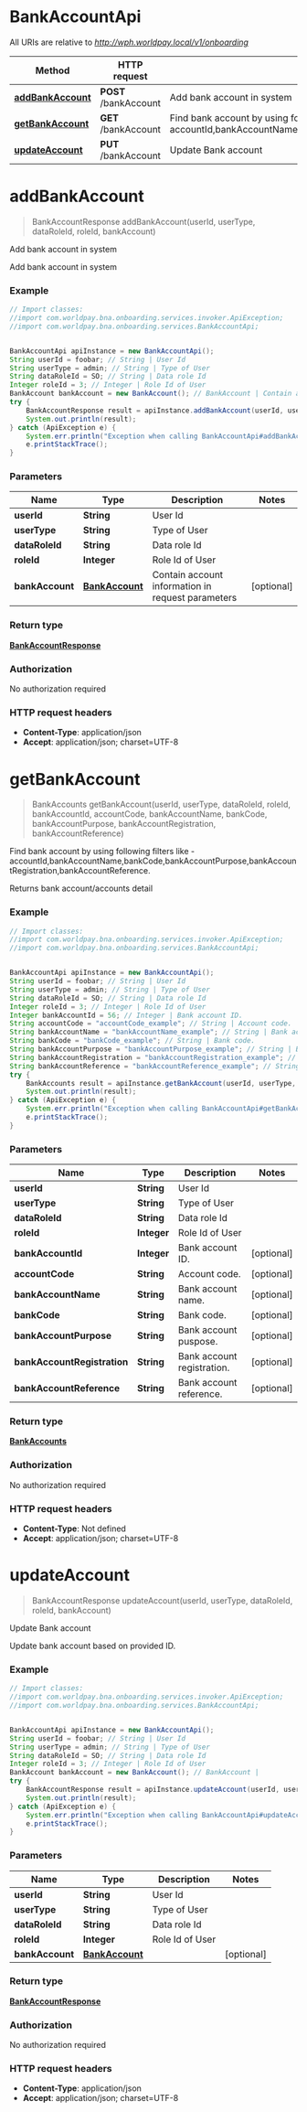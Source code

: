 # BankAccountApi

All URIs are relative to *http://wph.worldpay.local/v1/onboarding*

Method | HTTP request | Description
------------- | ------------- | -------------
[**addBankAccount**](BankAccountApi.md#addBankAccount) | **POST** /bankAccount | Add bank account in system
[**getBankAccount**](BankAccountApi.md#getBankAccount) | **GET** /bankAccount | Find bank account by using following filters like - accountId,bankAccountName,bankCode,bankAccountPurpose,bankAccountRegistration,bankAccountReference.
[**updateAccount**](BankAccountApi.md#updateAccount) | **PUT** /bankAccount | Update Bank account


<a name="addBankAccount"></a>
# **addBankAccount**
> BankAccountResponse addBankAccount(userId, userType, dataRoleId, roleId, bankAccount)

Add bank account in system

Add bank account in system

### Example
```java
// Import classes:
//import com.worldpay.bna.onboarding.services.invoker.ApiException;
//import com.worldpay.bna.onboarding.services.BankAccountApi;


BankAccountApi apiInstance = new BankAccountApi();
String userId = foobar; // String | User Id
String userType = admin; // String | Type of User
String dataRoleId = SO; // String | Data role Id
Integer roleId = 3; // Integer | Role Id of User
BankAccount bankAccount = new BankAccount(); // BankAccount | Contain account information in request parameters
try {
    BankAccountResponse result = apiInstance.addBankAccount(userId, userType, dataRoleId, roleId, bankAccount);
    System.out.println(result);
} catch (ApiException e) {
    System.err.println("Exception when calling BankAccountApi#addBankAccount");
    e.printStackTrace();
}
```

### Parameters

Name | Type | Description  | Notes
------------- | ------------- | ------------- | -------------
 **userId** | **String**| User Id |
 **userType** | **String**| Type of User |
 **dataRoleId** | **String**| Data role Id |
 **roleId** | **Integer**| Role Id of User |
 **bankAccount** | [**BankAccount**](BankAccount.md)| Contain account information in request parameters | [optional]

### Return type

[**BankAccountResponse**](BankAccountResponse.md)

### Authorization

No authorization required

### HTTP request headers

 - **Content-Type**: application/json
 - **Accept**: application/json; charset=UTF-8

<a name="getBankAccount"></a>
# **getBankAccount**
> BankAccounts getBankAccount(userId, userType, dataRoleId, roleId, bankAccountId, accountCode, bankAccountName, bankCode, bankAccountPurpose, bankAccountRegistration, bankAccountReference)

Find bank account by using following filters like - accountId,bankAccountName,bankCode,bankAccountPurpose,bankAccountRegistration,bankAccountReference.

Returns bank account/accounts detail

### Example
```java
// Import classes:
//import com.worldpay.bna.onboarding.services.invoker.ApiException;
//import com.worldpay.bna.onboarding.services.BankAccountApi;


BankAccountApi apiInstance = new BankAccountApi();
String userId = foobar; // String | User Id
String userType = admin; // String | Type of User
String dataRoleId = SO; // String | Data role Id
Integer roleId = 3; // Integer | Role Id of User
Integer bankAccountId = 56; // Integer | Bank account ID.
String accountCode = "accountCode_example"; // String | Account code.
String bankAccountName = "bankAccountName_example"; // String | Bank account name.
String bankCode = "bankCode_example"; // String | Bank code.
String bankAccountPurpose = "bankAccountPurpose_example"; // String | Bank account puspose.
String bankAccountRegistration = "bankAccountRegistration_example"; // String | Bank account registration.
String bankAccountReference = "bankAccountReference_example"; // String | Bank account reference.
try {
    BankAccounts result = apiInstance.getBankAccount(userId, userType, dataRoleId, roleId, bankAccountId, accountCode, bankAccountName, bankCode, bankAccountPurpose, bankAccountRegistration, bankAccountReference);
    System.out.println(result);
} catch (ApiException e) {
    System.err.println("Exception when calling BankAccountApi#getBankAccount");
    e.printStackTrace();
}
```

### Parameters

Name | Type | Description  | Notes
------------- | ------------- | ------------- | -------------
 **userId** | **String**| User Id |
 **userType** | **String**| Type of User |
 **dataRoleId** | **String**| Data role Id |
 **roleId** | **Integer**| Role Id of User |
 **bankAccountId** | **Integer**| Bank account ID. | [optional]
 **accountCode** | **String**| Account code. | [optional]
 **bankAccountName** | **String**| Bank account name. | [optional]
 **bankCode** | **String**| Bank code. | [optional]
 **bankAccountPurpose** | **String**| Bank account puspose. | [optional]
 **bankAccountRegistration** | **String**| Bank account registration. | [optional]
 **bankAccountReference** | **String**| Bank account reference. | [optional]

### Return type

[**BankAccounts**](BankAccounts.md)

### Authorization

No authorization required

### HTTP request headers

 - **Content-Type**: Not defined
 - **Accept**: application/json; charset=UTF-8

<a name="updateAccount"></a>
# **updateAccount**
> BankAccountResponse updateAccount(userId, userType, dataRoleId, roleId, bankAccount)

Update Bank account

Update bank account based on provided ID.

### Example
```java
// Import classes:
//import com.worldpay.bna.onboarding.services.invoker.ApiException;
//import com.worldpay.bna.onboarding.services.BankAccountApi;


BankAccountApi apiInstance = new BankAccountApi();
String userId = foobar; // String | User Id
String userType = admin; // String | Type of User
String dataRoleId = SO; // String | Data role Id
Integer roleId = 3; // Integer | Role Id of User
BankAccount bankAccount = new BankAccount(); // BankAccount | 
try {
    BankAccountResponse result = apiInstance.updateAccount(userId, userType, dataRoleId, roleId, bankAccount);
    System.out.println(result);
} catch (ApiException e) {
    System.err.println("Exception when calling BankAccountApi#updateAccount");
    e.printStackTrace();
}
```

### Parameters

Name | Type | Description  | Notes
------------- | ------------- | ------------- | -------------
 **userId** | **String**| User Id |
 **userType** | **String**| Type of User |
 **dataRoleId** | **String**| Data role Id |
 **roleId** | **Integer**| Role Id of User |
 **bankAccount** | [**BankAccount**](BankAccount.md)|  | [optional]

### Return type

[**BankAccountResponse**](BankAccountResponse.md)

### Authorization

No authorization required

### HTTP request headers

 - **Content-Type**: application/json
 - **Accept**: application/json; charset=UTF-8

